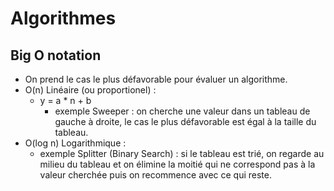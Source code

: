 # Algorithmes

## Big O notation

- On prend le cas le plus défavorable pour évaluer un algorithme.
- O(n) Linéaire (ou proportionel) :
    - y = a * n + b
        - exemple Sweeper : on cherche une valeur dans un tableau de gauche à droite, le cas le plus défavorable est égal à la taille du tableau.
- O(log n) Logarithmique :
    - exemple Splitter (Binary Search) : si le tableau est trié, on regarde au milieu du tableau et on élimine la moitié qui ne correspond pas à la valeur cherchée puis on recommence avec ce qui reste.